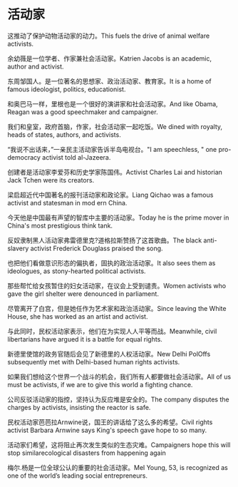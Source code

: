 # 活动家

<p><span class="chinese">这推动了保护动物活动家的动力。</span><span class="english">This fuels the drive of animal welfare activists.</span></p>

<p><span class="chinese">余幼薇是一位学者、作家兼社会活动家。</span><span class="english">Katrien Jacobs is an academic, author and activist.</span></p>

<p><span class="chinese">东周邹国人。是一位著名的思想家、政治活动家、教育家。</span><span class="english">It is a home of famous ideologist, politics, educationist.</span></p>

<p><span class="chinese">和奥巴马一样，里根也是一个很好的演讲家和社会活动家。</span><span class="english">And like Obama, Reagan was a good speechmaker and campaigner.</span></p>

<p><span class="chinese">我们和皇室，政府首脑，作家，社会活动家一起吃饭。</span><span class="english">We dined with royalty, heads of states, authors, and activists.</span></p>

<p><span class="chinese">“我说不出话来，”一亲民主活动家告诉半岛电视台。</span><span class="english">"I am speechless, " one pro-democracy activist told al-Jazeera.</span></p>

<p><span class="chinese">创建者是活动家李爱芬和历史学家陈国伟。</span><span class="english">Activist Charles Lai and historian Jack Tchen were its creators.</span></p>

<p><span class="chinese">梁启超近代中国著名的报刊活动家和政论家。</span><span class="english">Liang Qichao was a famous activist and statesman in mod ern China.</span></p>

<p><span class="chinese">今天他是中国最有声望的智库中主要的活动家。</span><span class="english">Today he is the prime mover in China's most prestigious think tank.</span></p>

<p><span class="chinese">反奴隶制黑人活动家弗雷德里克?道格拉斯赞扬了这首歌曲。</span><span class="english">The black anti-slavery activist Frederick Douglass praised the song.</span></p>

<p><span class="chinese">也把他们看做意识形态的偏执者，固执的政治活动家。</span><span class="english">It also sees them as ideologues, as stony-hearted political activists.</span></p>

<p><span class="chinese">那些帮忙给女孩暂住的妇女活动家，在议会上受到谴责。</span><span class="english">Women activists who gave the girl shelter were denounced in parliament.</span></p>

<p><span class="chinese">尽管离开了白宫，但是她任作为艺术家和政治活动家。</span><span class="english">Since leaving the White House, she has worked as an artist and activist.</span></p>

<p><span class="chinese">与此同时，民权活动家表示，他们在为实现人人平等而战。</span><span class="english">Meanwhile, civil libertarians have argued it is a battle for equal rights.</span></p>

<p><span class="chinese">新德里使馆的政务官随后会见了新德里的人权活动家。</span><span class="english">New Delhi PolOffs subsequently met with Delhi-based human rights activists.</span></p>

<p><span class="chinese">如果我们想给这个世界一个战斗的机会，我们所有人都要做社会活动家。</span><span class="english">All of us must be activists, if we are to give this world a fighting chance.</span></p>

<p><span class="chinese">公司反驳活动家的指控，坚持认为反应堆是安全的。</span><span class="english">The company disputes the charges by activists, insisting the reactor is safe.</span></p>

<p><span class="chinese">民权活动家芭芭拉Arnwine说，国王的讲话给了这么多的希望。</span><span class="english">Civil rights activist Barbara Arnwine says King's speech gave hope to so many.</span></p>

<p><span class="chinese">活动家们希望，这将阻止再次发生类似的生态灾难。</span><span class="english">Campaigners hope this will stop similarecological disasters from happening again</span></p>

<p><span class="chinese">梅尔.杨是一位全球公认的重要的社会活动家。</span><span class="english">Mel Young, 53, is recognized as one of the world’s leading social entrepreneurs.</span></p>

